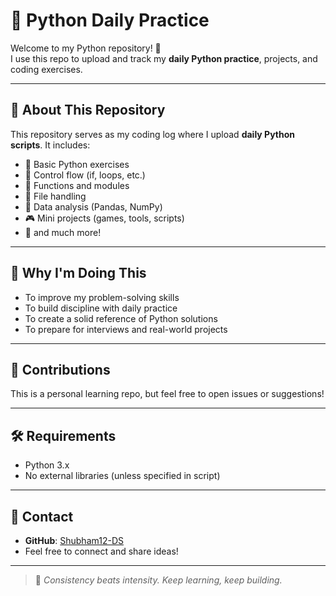# 🐍 Python Daily Practice

Welcome to my Python repository! 👋  
I use this repo to upload and track my **daily Python practice**, projects, and coding exercises.

---

## 📅 About This Repository

This repository serves as my coding log where I upload **daily Python scripts**. It includes:

- 🔢 Basic Python exercises
- 🔁 Control flow (if, loops, etc.)
- 🧮 Functions and modules
- 📁 File handling
- 🐼 Data analysis (Pandas, NumPy)
- 🎮 Mini projects (games, tools, scripts)
- 📌 and much more!

---

## 🧠 Why I'm Doing This

* To improve my problem-solving skills
* To build discipline with daily practice
* To create a solid reference of Python solutions
* To prepare for interviews and real-world projects

---

## 📌 Contributions

This is a personal learning repo, but feel free to open issues or suggestions!

---

## 🛠 Requirements

* Python 3.x
* No external libraries (unless specified in script)

---

## 📧 Contact

* **GitHub**: [Shubham12-DS](https://github.com/Shubham12-DS)
* Feel free to connect and share ideas!

---

> 🚀 *Consistency beats intensity. Keep learning, keep building.*

````
